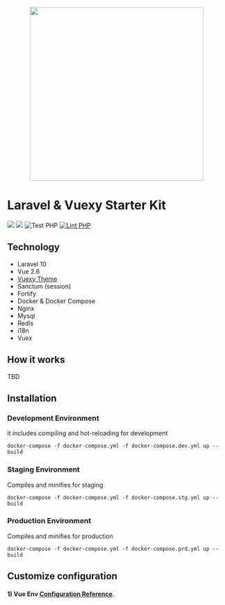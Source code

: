 <p align="center">
  <img src="https://laravelvuespa.com/preview-dark.png" width="400" />
</p>

# Laravel & Vuexy Starter Kit
[![](https://img.shields.io/badge/vue.js-v2.6-04C690.svg)](https://vuejs.org/)
[![](https://img.shields.io/badge/Laravel-v10.0-ff2e21.svg)](https://laravel.com)
![Test PHP](https://github.com/fumeapp/laranuxt/workflows/Test%20PHP/badge.svg)
[![Lint PHP](https://github.com/fumeapp/laranuxt/actions/workflows/lint-php.yml/badge.svg)](https://github.com/fumeapp/laranuxt/actions/workflows/lint-php.yml)

## Technology
- Laravel 10
- Vue 2.6
- [Vuexy Theme](https://themeforest.net/item/vuexy-vuejs-html-laravel-admin-dashboard-template/23328599)
- Sanctum (session)
- Fortify
- Docker & Docker Compose
- Nginx
- Mysql
- Redis
- i18n
- Vuex

## How it works
TBD

## Installation
### Development Environment
it includes compiling and hot-reloading for development
```
docker-compose -f docker-compose.yml -f docker-compose.dev.yml up --build
```

### Staging Environment
Compiles and minifies for staging
```
docker-compose -f docker-compose.yml -f docker-compose.stg.yml up --build
```

### Production Environment
Compiles and minifies for production
```
docker-compose -f docker-compose.yml -f docker-compose.prd.yml up --build
```

## Customize configuration
#### 1) Vue Env [Configuration Reference](https://cli.vuejs.org/config/).